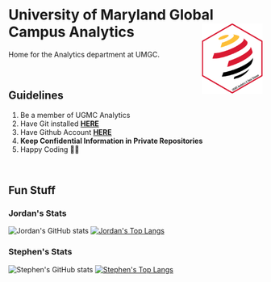 # University of Maryland Global Campus Analytics <a href='https://www.umgc.edu/'><img src='https://raw.githubusercontent.com/UMGC-Analytics/.github/main/images/analytics_hex_alt.png' align="right" height="138.5" /></a>

Home for the Analytics department at UMGC. 

<br>

## Guidelines

1. Be a member of UGMC Analytics 
2. Have Git installed [__HERE__](https://git-scm.com/downloads)
3. Have Github Account [__HERE__](https://github.com/join)
4. __Keep Confidential Information in Private Repositories__ 
5. Happy Coding 👩‍💻

<br>

## Fun Stuff

### Jordan's Stats

![Jordan's GitHub stats](https://github-readme-stats.vercel.app/api?username=Jordan-Krogmann&show_icons=true&include_all_commits=true) [![Jordan's Top Langs](https://github-readme-stats.vercel.app/api/top-langs/?username=Jordan-Krogmann&hide=html,jupyter%notebook&layout=compact)](https://github.com/Jordan-Krogmann/github-readme-stats)



### Stephen's Stats

![Stephen's GitHub stats](https://github-readme-stats.vercel.app/api?username=StephenBoyer&show_icons=true&count_private=true) [![Stephen's Top Langs](https://github-readme-stats.vercel.app/api/top-langs/?username=StephenBoyer&hide=html&layout=compact)](https://github.com/StephenBoyer/github-readme-stats)


